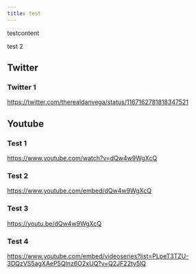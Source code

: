 ```yaml
---
title: test
---
```


testcontent

test 2


## Twitter

### Twitter 1

https://twitter.com/therealdanvega/status/1167162781818347521

## Youtube 

### Test 1

https://www.youtube.com/watch?v=dQw4w9WgXcQ

### Test 2

https://www.youtube.com/embed/dQw4w9WgXcQ

### Test 3

https://youtu.be/dQw4w9WgXcQ

### Test 4

https://www.youtube.com/embed/videoseries?list=PLpeT3TZU-3DQzVS5agXAeP5QInz6O2xUQ?v=Q2JF22ty5lQ
